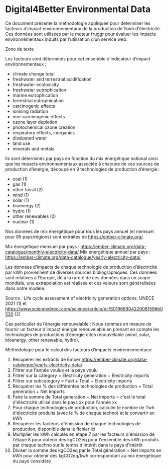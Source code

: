 # Digital4Better Environmental Data

Ce document présente la méthodologie appliquée pour déterminer les facteurs d’impact environnementaux de la production de 1kwh d'électricité. Ces données sont utilisées par le moteur fruggr pour évaluer les impacts environnementaux induits par l’utilisation d’un service web.

Zone de texte



Les facteurs sont déterminés pour cet ensemble d’indicateur d’impact environnementaux :

- climate change total
- freshwater and terrestrial acidification
- freshwater ecotoxicity
- freshwater eutrophication
- marine eutrophication
- terrestrial eutrophication
- carcinogenic effects
- ionising radiation
- non-carcinogenic effects
- ozone layer depletion
- photochemical ozone creation
- respiratory effects, inorganics
- dissipated water
- land use
- minerals and metals

Ils sont déterminés par pays en fonction du mix énergétique national ainsi que les impacts environnementaux associée à chacune de ces sources de production d’énergie, découpé en 9 technologies de production d’énergie :

- coal (1)
- gas (1)
- other fossil (2)
- wind (1)
- solar (1)
- bioenergy (2)
- hydro (1)
- other renewables (2)
- nuclear (1)

Nos données de mix énergétique pour tous les pays annuel (et mensuel pour 85 pays/régions) sont extraites de https://ember-climate.org/.

Mix énergétique mensuel par pays : https://ember-climate.org/data-catalogue/monthly-electricity-data/
Mix énergétique annuel par pays : https://ember-climate.org/data-catalogue/yearly-electricity-data/

Les données d’impacts de chaque technologie de production d’électricité par kWh proviennent de diverses sources bibliographiques. Ces données sont relatives à l’Europe, dû à la rareté de ces données dans un scope mondiale, une extrapolation est réalisée et ces valeurs sont généralisées dans notre modèle.

Source : Life cycle assessment of electricity generation options, UNECE 2021 (1) et https://www.sciencedirect.com/science/article/pii/S0196890422008159#b0530 (2)

Cas particulier de l’énergie renouvelable : Nous sommes en mesure de fournir un facteur d’impact énergie renouvelable en prenant en compte les technologies de productions d’énergie dites renouvelable (wind, solar, bioenergy, other renewable, hydro).

Méthodologie pour le calcul des facteurs d’impacts environnementaux:

1. Récupérer les extracts de Ember https://ember-climate.org/data-catalogue/yearly-electricity-data/
1. Filtrer sur l'année voulue et la pays voulu
1. Filtrer sur la category = Electricity generation + Electricity imports
1. Filtrer sur subcategory = Fuel + Total + Electricity imports
1. Récupérer les % des différentes technologies de production + Total generation + Net Imports
1. Faire la somme de Total generation + Net imports = c'est le total d'électricité utilisé dans le pays xx pour l'année xx
1. Pour chaque technologies de production, calculer le nombre de Twh d'électricité produits (avec le % de chaque techno) et le convertir en kWh
1. Récupérer les facteurs d'émission de chaque technologies de production, disponible dans le fichier ici
1. Multiplier les kWh calculés en étape 7 par les facteurs d'émission de l'étape 8 pour obtenir des kgCO2eq pour l'ensemble des kWh produits par chaque techno sur le temps d'intérêt dans le pays d'intérêt
1. Diviser la somme des kgCO2eq par le Total génération + Net imports en kWh pour obtenir des kgCO2eq/kwh correspondant au mix énergétique du pays considéré 
